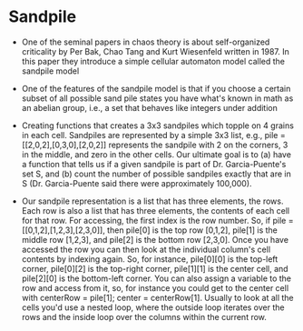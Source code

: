 # Sandpile

- One of the seminal papers in chaos theory is about self-organized criticality by Per Bak, Chao Tang and Kurt Wiesenfeld  written in 1987. In this paper they introduce a simple cellular automaton model called the sandpile model

- One of the features of the sandpile model is that if you choose a certain subset of all possible sand pile states you have what's known in math as an abelian group, i.e., a set that behaves like integers under addition


- Creating functions that creates a 3x3 sandpiles which topple on 4 grains in each cell. Sandpiles are represented by a simple 3x3 list, e.g., pile = [[2,0,2],[0,3,0],[2,0,2]] represents the sandpile with 2 on the corners, 3 in the middle, and zero in the other cells. Our ultimate goal is to (a) have a function that tells us if a given sandpile is part of Dr. Garcia-Puente's set S, and (b) count the number of possible sandpiles exactly that are in S (Dr. Garcia-Puente said there were approximately 100,000).

- Our sandpile representation is a list that has three elements, the rows. Each row is also a list that has three elements, the contents of each cell for that row. For accessing, the first index is the row number. So, if pile = [[0,1,2],[1,2,3],[2,3,0]], then pile[0] is the top row [0,1,2], pile[1] is the middle row [1,2,3], and pile[2] is the bottom row [2,3,0]. Once you have accessed the row you can then look at the individual column's cell contents by indexing again. So, for instance, pile[0][0] is the top-left corner, pile[0][2] is the top-right corner, pile[1][1] is the center cell, and pile[2][0] is the bottom-left corner. You can also assign a variable to the row and access from it, so, for instance you could get to the center cell with centerRow = pile[1]; center = centerRow[1]. Usually to look at all the cells you'd use a nested loop, where the outside loop iterates over the rows and the inside loop over the columns within the current row. 
